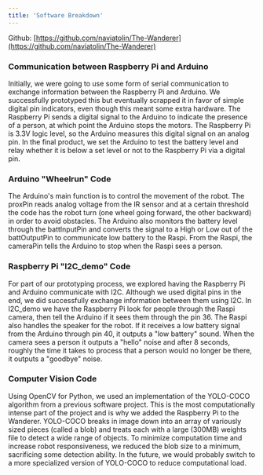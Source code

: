 ```yaml
---
title: 'Software Breakdown'
---
```


Github: [https://github.com/naviatolin/The-Wanderer](https://github.com/naviatolin/The-Wanderer)
<!--more-->

### Communication between Raspberry Pi and Arduino

Initially, we were going to use some form of serial communication to exchange information between the Raspberry Pi and Arduino. We successfully prototyped this but eventually scrapped it in favor of simple digital pin indicators, even though this meant some extra hardware. The Raspberry Pi sends a digital signal to the Arduino to indicate the presence of a person, at which point the Arduino stops the motors. The Raspberry Pi is 3.3V logic level, so the Arduino measures this digital signal on an analog pin. In the final product, we set the Arduino to test the battery level and relay whether it is below a set level or not to the Raspberry Pi via a digital pin. 

### Arduino "Wheelrun" Code

The Arduino's main function is to control the movement of the robot. The proxPin reads analog voltage from the IR sensor and at a certain threshold the code has the robot turn (one wheel going forward, the other backward) in order to avoid obstacles. The Arduino also monitors the battery level through the battInputPin and converts the signal to a High or Low out of the battOutputPin to communicate low battery to the Raspi. From the Raspi, the cameraPin tells the Arduino to stop when the Raspi sees a person.

### Raspberry Pi "I2C_demo" Code

For part of our prototyping process, we explored having the Raspberry Pi and Arduino communicate with I2C. Although we used digital pins in the end, we did successfully exchange information between them using I2C. In I2C_demo we have the Raspberry Pi look for people through the Raspi camera, then tell the Arduino if it sees them through the pin 36. The Raspi also handles the speaker for the robot. If it receives a low battery signal from the Arduino through pin 40, it outputs a "low battery" sound. When the camera sees a person it outputs a "hello" noise and after 8 seconds, roughly the time it takes to process that a person would no longer be there, it outputs a "goodbye" noise.

### Computer Vision Code

Using OpenCV for Python, we used an implementation of the YOLO-COCO algorithm from a previous software project. This is the most computationally intense part of the project and is why we added the Raspberry Pi to the Wanderer. YOLO-COCO breaks in image down into an array of variously sized pieces (called a blob) and treats each with a large (300MB) weights file to detect a wide range of objects. To minimize computation time and increase robot responsiveness, we reduced the blob size to a minimum, sacrificing some detection ability. In the future, we would probably switch to a more specialized version of YOLO-COCO to reduce computational load.